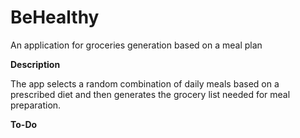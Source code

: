 # BeHealthy
An application for groceries generation based on a meal plan

**Description**

The app selects a random combination of daily meals 
based on a prescribed diet and then generates the grocery list
needed for meal preparation. 

**To-Do**



